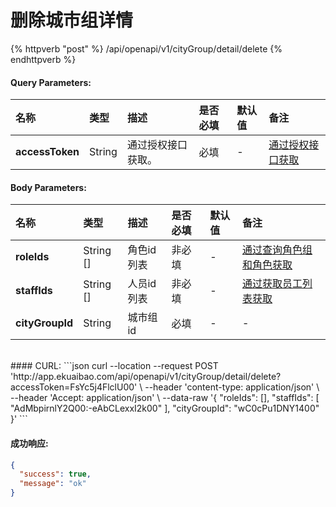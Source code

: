 # 删除城市组详情

{% httpverb "post" %}  /api/openapi/v1/cityGroup/detail/delete {% endhttpverb %}


#### Query Parameters:

| 名称       | 类型    | 描述            | 是否必填   | 默认值  |备注                                         |
| :--------- | :------ | :------------- |:--------- |:------ | :------------------------------------------  |
| **accessToken** | String  |通过授权接口获取。      |必填   | - |  [通过授权接口获取](/getting-started/auth.html)  |


#### Body Parameters:
| 名称       | 类型    | 描述            | 是否必填   | 默认值  |备注                                         |
| :--------- | :------ | :------------- |:--------- |:------ | :------------------------------------------  |
| **roleIds** | String []  | 角色id列表	      | 非必填	   | - | [通过查询角色组和角色获取](/corporation/get-roles-group.md) |
| **staffIds** | String []  | 人员id列表      | 非必填 | - | [通过获取员工列表获取](/corporation/get-all-staffs.md) |
| **cityGroupId** | String  | 城市组id	      | 必填 | - | - |


<br/>
#### CURL:
```json
curl --location --request POST 'http://app.ekuaibao.com/api/openapi/v1/cityGroup/detail/delete?accessToken=FsYc5j4FlclU00' \
--header 'content-type: application/json' \
--header 'Accept: application/json' \
--data-raw '{
    "roleIds": [],
    "staffIds": [ "AdMbpirnlY2Q00:-eAbCLexxI2k00" ],
    "cityGroupId": "wC0cPu1DNY1400"
}'
```
<br/>


#### 成功响应:
```json
{
  "success": true,
  "message": "ok"
}
```
